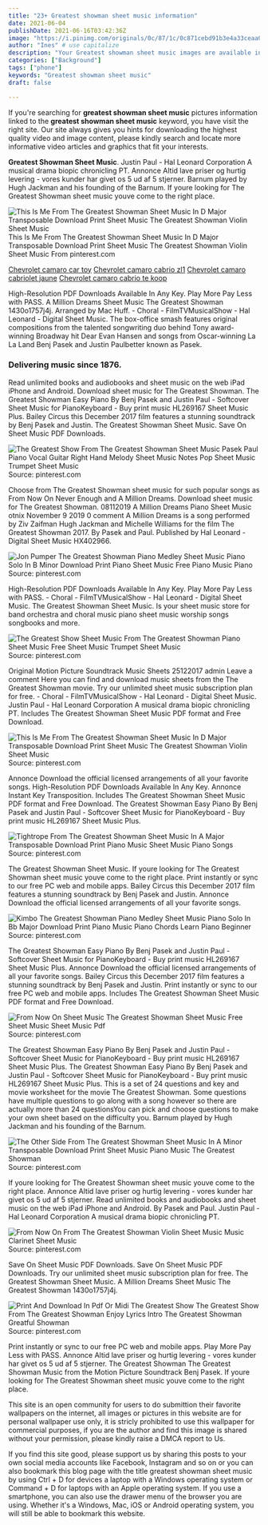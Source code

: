 ```yaml
---
title: "23+ Greatest showman sheet music information"
date: 2021-06-04
publishDate: 2021-06-16T03:42:36Z
image: "https://i.pinimg.com/originals/0c/87/1c/0c871cebd91b3e4a33ceaa015cfa7ac4.jpg"
author: "Ines" # use capitalize
description: "Your Greatest showman sheet music images are available in this site. Greatest showman sheet music are a topic that is being searched for and liked by netizens today. You can Download the Greatest showman sheet music files here. Find and Download all free images."
categories: ["Background"]
tags: ["phone"]
keywords: "Greatest showman sheet music"
draft: false

---
```


If you're searching for **greatest showman sheet music** pictures information linked to the **greatest showman sheet music** keyword, you have visit the right  site.  Our site always  gives you  hints  for downloading  the highest  quality video and image  content, please kindly search and locate more informative video articles and graphics  that fit your interests.

**Greatest Showman Sheet Music**. Justin Paul - Hal Leonard Corporation A musical drama biopic chronicling PT. Annonce Altid lave priser og hurtig levering - vores kunder har givet os 5 ud af 5 stjerner. Barnum played by Hugh Jackman and his founding of the Barnum. If youre looking for The Greatest Showman sheet music youve come to the right place.

![This Is Me From The Greatest Showman Sheet Music In D Major Transposable Download Print Sheet Music The Greatest Showman Violin Sheet Music](https://i.pinimg.com/originals/fc/18/25/fc18259af343bc6495eecb4fd550f48f.gif "This Is Me From The Greatest Showman Sheet Music In D Major Transposable Download Print Sheet Music The Greatest Showman Violin Sheet Music")
This Is Me From The Greatest Showman Sheet Music In D Major Transposable Download Print Sheet Music The Greatest Showman Violin Sheet Music From pinterest.com

[Chevrolet camaro car toy](/chevrolet-camaro-car-toy/)
[Chevrolet camaro cabrio zl1](/chevrolet-camaro-cabrio-zl1/)
[Chevrolet camaro cabriolet jaune](/chevrolet-camaro-cabriolet-jaune/)
[Chevrolet camaro cabrio te koop](/chevrolet-camaro-cabrio-te-koop/)

High-Resolution PDF Downloads Available In Any Key. Play More Pay Less with PASS. A Million Dreams Sheet Music The Greatest Showman 1430o1757j4j. Arranged by Mac Huff. - Choral - FilmTVMusicalShow - Hal Leonard - Digital Sheet Music. The box-office smash features original compositions from the talented songwriting duo behind Tony award-winning Broadway hit Dear Evan Hansen and songs from Oscar-winning La La Land Benj Pasek and Justin Paulbetter known as Pasek.

### Delivering music since 1876.

Read unlimited books and audiobooks and sheet music on the web iPad iPhone and Android. Download sheet music for The Greatest Showman. The Greatest Showman Easy Piano By Benj Pasek and Justin Paul - Softcover Sheet Music for PianoKeyboard - Buy print music HL269167 Sheet Music Plus. Bailey Circus this December 2017 film features a stunning soundtrack by Benj Pasek and Justin. The Greatest Showman Sheet Music. Save On Sheet Music PDF Downloads.


![The Greatest Show From The Greatest Showman Sheet Music Pasek Paul Piano Vocal Guitar Right Hand Melody Sheet Music Notes Pop Sheet Music Trumpet Sheet Music](https://i.pinimg.com/originals/bd/26/64/bd26647cb153f6b882023387f091ea51.png "The Greatest Show From The Greatest Showman Sheet Music Pasek Paul Piano Vocal Guitar Right Hand Melody Sheet Music Notes Pop Sheet Music Trumpet Sheet Music")
Source: pinterest.com

Choose from The Greatest Showman sheet music for such popular songs as From Now On Never Enough and A Million Dreams. Download sheet music for The Greatest Showman. 08112019 A Million Dreams Piano Sheet Music otnix November 9 2019 0 comment A Million Dreams is a song performed by Ziv Zaifman Hugh Jackman and Michelle Williams for the film The Greatest Showman 2017. By Pasek and Paul. Published by Hal Leonard - Digital Sheet Music HX402966.

![Jon Pumper The Greatest Showman Piano Medley Sheet Music Piano Solo In B Minor Download Print Piano Sheet Music Free Piano Music Piano](https://i.pinimg.com/originals/d6/8c/f4/d68cf42cf9e2a88bcc32fd223c80e56e.gif "Jon Pumper The Greatest Showman Piano Medley Sheet Music Piano Solo In B Minor Download Print Piano Sheet Music Free Piano Music Piano")
Source: pinterest.com

High-Resolution PDF Downloads Available In Any Key. Play More Pay Less with PASS. - Choral - FilmTVMusicalShow - Hal Leonard - Digital Sheet Music. The Greatest Showman Sheet Music. Is your sheet music store for band orchestra and choral music piano sheet music worship songs songbooks and more.

![The Greatest Show Sheet Music From The Greatest Showman Piano Sheet Music Free Sheet Music Trumpet Sheet Music](https://i.pinimg.com/736x/e2/bc/e2/e2bce2a59033323bf8552435d21e89e6.jpg "The Greatest Show Sheet Music From The Greatest Showman Piano Sheet Music Free Sheet Music Trumpet Sheet Music")
Source: pinterest.com

Original Motion Picture Soundtrack Music Sheets 25122017 admin Leave a comment Here you can find and download music sheets from the The Greatest Showman movie. Try our unlimited sheet music subscription plan for free. - Choral - FilmTVMusicalShow - Hal Leonard - Digital Sheet Music. Justin Paul - Hal Leonard Corporation A musical drama biopic chronicling PT. Includes The Greatest Showman Sheet Music PDF format and Free Download.

![This Is Me From The Greatest Showman Sheet Music In D Major Transposable Download Print Sheet Music The Greatest Showman Violin Sheet Music](https://i.pinimg.com/originals/fc/18/25/fc18259af343bc6495eecb4fd550f48f.gif "This Is Me From The Greatest Showman Sheet Music In D Major Transposable Download Print Sheet Music The Greatest Showman Violin Sheet Music")
Source: pinterest.com

Annonce Download the official licensed arrangements of all your favorite songs. High-Resolution PDF Downloads Available In Any Key. Annonce Instant Key Transposition. Includes The Greatest Showman Sheet Music PDF format and Free Download. The Greatest Showman Easy Piano By Benj Pasek and Justin Paul - Softcover Sheet Music for PianoKeyboard - Buy print music HL269167 Sheet Music Plus.

![Tightrope From The Greatest Showman Sheet Music In A Major Transposable Download Print Piano Music Sheet Music Piano Songs](https://i.pinimg.com/originals/2f/7a/a5/2f7aa5f3c9c0cd81f2b45385e11e6b71.gif "Tightrope From The Greatest Showman Sheet Music In A Major Transposable Download Print Piano Music Sheet Music Piano Songs")
Source: pinterest.com

The Greatest Showman Sheet Music. If youre looking for The Greatest Showman sheet music youve come to the right place. Print instantly or sync to our free PC web and mobile apps. Bailey Circus this December 2017 film features a stunning soundtrack by Benj Pasek and Justin. Annonce Download the official licensed arrangements of all your favorite songs.

![Kimbo The Greatest Showman Piano Medley Sheet Music Piano Solo In Bb Major Download Print Piano Music Piano Chords Learn Piano Beginner](https://i.pinimg.com/originals/0b/ee/2c/0bee2c0d6b575e1188f48515a8bb50b6.gif "Kimbo The Greatest Showman Piano Medley Sheet Music Piano Solo In Bb Major Download Print Piano Music Piano Chords Learn Piano Beginner")
Source: pinterest.com

The Greatest Showman Easy Piano By Benj Pasek and Justin Paul - Softcover Sheet Music for PianoKeyboard - Buy print music HL269167 Sheet Music Plus. Annonce Download the official licensed arrangements of all your favorite songs. Bailey Circus this December 2017 film features a stunning soundtrack by Benj Pasek and Justin. Print instantly or sync to our free PC web and mobile apps. Includes The Greatest Showman Sheet Music PDF format and Free Download.

![From Now On Sheet Music The Greatest Showman Sheet Music Free Sheet Music Sheet Music Pdf](https://i.pinimg.com/736x/31/c7/88/31c7883e61b95e7eddb2ec5e20915558.jpg "From Now On Sheet Music The Greatest Showman Sheet Music Free Sheet Music Sheet Music Pdf")
Source: pinterest.com

The Greatest Showman Easy Piano By Benj Pasek and Justin Paul - Softcover Sheet Music for PianoKeyboard - Buy print music HL269167 Sheet Music Plus. The Greatest Showman Easy Piano By Benj Pasek and Justin Paul - Softcover Sheet Music for PianoKeyboard - Buy print music HL269167 Sheet Music Plus. This is a set of 24 questions and key and movie worksheet for the movie The Greatest Showman. Some questions have multiple questions to go along with a song however so there are actually more than 24 questionsYou can pick and choose questions to make your own sheet based on the difficulty you. Barnum played by Hugh Jackman and his founding of the Barnum.

![The Other Side From The Greatest Showman Sheet Music In A Minor Transposable Download Print Sheet Music Piano Music The Greatest Showman](https://i.pinimg.com/originals/c2/0f/44/c20f44fe97abfbe4a8078dd4330d745f.gif "The Other Side From The Greatest Showman Sheet Music In A Minor Transposable Download Print Sheet Music Piano Music The Greatest Showman")
Source: pinterest.com

If youre looking for The Greatest Showman sheet music youve come to the right place. Annonce Altid lave priser og hurtig levering - vores kunder har givet os 5 ud af 5 stjerner. Read unlimited books and audiobooks and sheet music on the web iPad iPhone and Android. By Pasek and Paul. Justin Paul - Hal Leonard Corporation A musical drama biopic chronicling PT.

![From Now On From The Greatest Showman Violin Sheet Music Music Clarinet Sheet Music](https://i.pinimg.com/originals/c1/32/0a/c1320a04c732b2cf412bedd39ef464de.png "From Now On From The Greatest Showman Violin Sheet Music Music Clarinet Sheet Music")
Source: pinterest.com

Save On Sheet Music PDF Downloads. Save On Sheet Music PDF Downloads. Try our unlimited sheet music subscription plan for free. The Greatest Showman Sheet Music. A Million Dreams Sheet Music The Greatest Showman 1430o1757j4j.

![Print And Download In Pdf Or Midi The Greatest Show The Greatest Show From The Greatest Showman Enjoy Lyrics Intro The Greatest Showman Greatful Showman](https://i.pinimg.com/originals/0c/87/1c/0c871cebd91b3e4a33ceaa015cfa7ac4.jpg "Print And Download In Pdf Or Midi The Greatest Show The Greatest Show From The Greatest Showman Enjoy Lyrics Intro The Greatest Showman Greatful Showman")
Source: pinterest.com

Print instantly or sync to our free PC web and mobile apps. Play More Pay Less with PASS. Annonce Altid lave priser og hurtig levering - vores kunder har givet os 5 ud af 5 stjerner. The Greatest Showman The Greatest Showman Music from the Motion Picture Soundtrack Benj Pasek. If youre looking for The Greatest Showman sheet music youve come to the right place.

This site is an open community for users to do submittion their favorite wallpapers on the internet, all images or pictures in this website are for personal wallpaper use only, it is stricly prohibited to use this wallpaper for commercial purposes, if you are the author and find this image is shared without your permission, please kindly raise a DMCA report to Us.

If you find this site good, please support us by sharing this posts to your own social media accounts like Facebook, Instagram and so on or you can also bookmark this blog page with the title greatest showman sheet music by using Ctrl + D for devices a laptop with a Windows operating system or Command + D for laptops with an Apple operating system. If you use a smartphone, you can also use the drawer menu of the browser you are using. Whether it's a Windows, Mac, iOS or Android operating system, you will still be able to bookmark this website.
